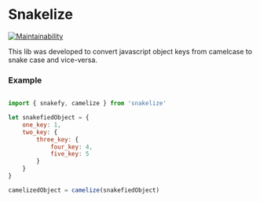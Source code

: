 # Snakelize
[![Maintainability](https://api.codeclimate.com/v1/badges/5986b4a37cfeb07f5493/maintainability)](https://codeclimate.com/github/fernando-bosso/snakelize/maintainability)

This lib was developed to convert javascript object keys from camelcase to snake case and vice-versa.

### Example

```javascript

import { snakefy, camelize } from 'snakelize'

let snakefiedObject = {
    one_key: 1,
    two_key: {
        three_key: {
            four_key: 4,
            five_key: 5
        }
    }
}

camelizedObject = camelize(snakefiedObject)
```
